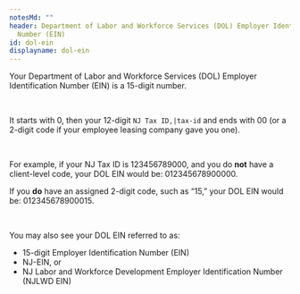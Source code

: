 ```yaml
---
notesMd: ""
header: Department of Labor and Workforce Services (DOL) Employer Identification
  Number (EIN)
id: dol-ein
displayname: dol-ein
---
```

Your Department of Labor and Workforce Services (DOL) Employer Identification Number (EIN) is a 15-digit number.

&nbsp;

It starts with 0, then your 12-digit `NJ Tax ID,|tax-id` and ends with 00 (or a 2-digit code if your employee leasing company gave you one).

&nbsp;

For example, if your NJ Tax ID is 123456789000, and you do **not** have a client-level code, your DOL EIN would be: 012345678900000. 

If you **do** have an assigned 2-digit code, such as “15,” your DOL EIN would be: 012345678900015. 

&nbsp;

You may also see your DOL EIN referred to as:

* 15-digit Employer Identification Number (EIN)
* NJ-EIN, or
* NJ Labor and Workforce Development Employer Identification Number (NJLWD EIN)